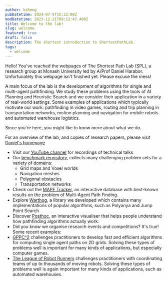 ```yaml
---
author: kzheng
pubDatetime: 2024-07-5T15:22:00Z
modDatetime: 2023-12-21T09:12:47.400Z
title: Welcome to the lab!
slug: welcome
featured: true
draft: false
description: The shortest introduction to ShortestPathLab.
tags:
  - welcome
---
```


Hello! You've reached the webpages of The Shortest Path Lab (SPL), a research group at Monash University led by A/Prof Daniel Harabor. Unfortunately this webpage isn't finished yet. Please excuse the mess!

A main focus of the lab is the development of algorithms for single and multi-agent pathfinding. We study these problems using the tools of AI Planning and Heuristic Search and we consider their application in a variety of real-world settings. Some examples of applications which typically motivate our work: pathfinding in video games, routing and trip planning in transportation networks, motion planning and navigation for mobile robots and automated warehouse logistics.

Since you're here, you might like to know more about what we do.

For an overview of the lab, and copies of research papers, please visit [Daniel's homepage](https://harabor.net/)

- Visit our [YouTube channel](https://www.youtube.com/@ShortestPathLab) for recordings of technical talks
- Our [benchmark repository](/projects/benchmarks), collects many challenging problem sets for a variety of domains:
  - Grid maps and Voxel worlds
  - Navigation meshes
  - Polygonal obstacles
  - Transportation networks
- Check out the [MAPF Tracker](/projects/tracker), an interactive database with best-known results on the problem of Multi-Agent Path Finding.
- Explore [Warthog](/projects/warthog), a library we developed which contains many implementations of popular algorithms, such as Polyanya and Jump Point Search
- Discover [Posthoc](/projects/posthoc), an interactive visualiser that helps people understand how pathfinding algorithms actually work.
- Did you know we organise research events and competitions? It's true! Some recent examples:
- [GPPC^2](/projects/gppc) challenges practitioners to develop fast and efficient algorithms for computing single agent paths on 2D grids. Solving these types of problems well is important for many kinds of applications, but especially computer games.
- [The League of Robot Runners](/projects/league-of-robot-runners) challenges practitioners with coordinating teams of up to thousands of moving robots. Solving these types of problems well is again important for many kinds of applications, such as automated warehouses.
